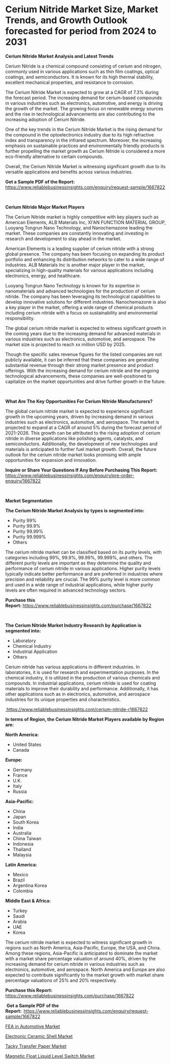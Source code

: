 <p><h1>Cerium Nitride Market Size, Market Trends, and Growth Outlook forecasted for period from 2024 to 2031</h1></p><p><strong>Cerium Nitride Market Analysis and Latest Trends</strong></p>
<p><p>Cerium Nitride is a chemical compound consisting of cerium and nitrogen, commonly used in various applications such as thin film coatings, optical coatings, and semiconductors. It is known for its high thermal stability, excellent mechanical properties, and resistance to corrosion.</p><p>The Cerium Nitride Market is expected to grow at a CAGR of 7.3% during the forecast period. The increasing demand for cerium-based compounds in various industries such as electronics, automotive, and energy is driving the growth of the market. The growing focus on renewable energy sources and the rise in technological advancements are also contributing to the increasing adoption of Cerium Nitride.</p><p>One of the key trends in the Cerium Nitride Market is the rising demand for the compound in the optoelectronics industry due to its high refractive index and transparency in the infrared spectrum. Moreover, the increasing emphasis on sustainable practices and environmentally friendly products is further propelling the market growth as Cerium Nitride is considered a more eco-friendly alternative to certain compounds.</p><p>Overall, the Cerium Nitride Market is witnessing significant growth due to its versatile applications and benefits across various industries.</p></p>
<p><strong>Get a Sample PDF of the Report:&nbsp;</strong> <a href="https://www.reliablebusinessinsights.com/enquiry/request-sample/1667822">https://www.reliablebusinessinsights.com/enquiry/request-sample/1667822</a></p>
<p>&nbsp;</p>
<p><strong>Cerium Nitride Major Market Players</strong></p>
<p><p>The Cerium Nitride market is highly competitive with key players such as American Elements, ALB Materials Inc, XI'AN FUNCTION MATERIAL GROUP, Luoyang Tongrun Nano Technology, and Nanochemazone leading the market. These companies are constantly innovating and investing in research and development to stay ahead in the market.</p><p>American Elements is a leading supplier of cerium nitride with a strong global presence. The company has been focusing on expanding its product portfolio and enhancing its distribution networks to cater to a wide range of industries. ALB Materials Inc is another major player in the market, specializing in high-quality materials for various applications including electronics, energy, and healthcare.</p><p>Luoyang Tongrun Nano Technology is known for its expertise in nanomaterials and advanced technologies for the production of cerium nitride. The company has been leveraging its technological capabilities to develop innovative solutions for different industries. Nanochemazone is also a key player in the market, offering a wide range of chemical products including cerium nitride with a focus on sustainability and environmental responsibility.</p><p>The global cerium nitride market is expected to witness significant growth in the coming years due to the increasing demand for advanced materials in various industries such as electronics, automotive, and aerospace. The market size is projected to reach xx million USD by 2025.</p><p>Though the specific sales revenue figures for the listed companies are not publicly available, it can be inferred that these companies are generating substantial revenue through their strong market presence and product offerings. With the increasing demand for cerium nitride and the ongoing technological advancements, these companies are well-positioned to capitalize on the market opportunities and drive further growth in the future.</p></p>
<p>&nbsp;</p>
<p><strong>What Are The Key Opportunities For Cerium Nitride Manufacturers?</strong></p>
<p><p>The global cerium nitride market is expected to experience significant growth in the upcoming years, driven by increasing demand in various industries such as electronics, automotive, and aerospace. The market is projected to expand at a CAGR of around 5% during the forecast period of 2021-2026. This growth can be attributed to the rising adoption of cerium nitride in diverse applications like polishing agents, catalysts, and semiconductors. Additionally, the development of new technologies and materials is anticipated to further fuel market growth. Overall, the future outlook for the cerium nitride market looks promising with ample opportunities for expansion and innovation.</p></p>
<p><strong>Inquire or Share Your Questions If Any Before Purchasing This Report:</strong> <a href="https://www.reliablebusinessinsights.com/enquiry/pre-order-enquiry/1667822">https://www.reliablebusinessinsights.com/enquiry/pre-order-enquiry/1667822</a></p>
<p>&nbsp;</p>
<p><strong>Market Segmentation</strong></p>
<p><strong>The Cerium Nitride Market Analysis by types is segmented into:</strong></p>
<p><ul><li>Purity 99%</li><li>Purity 99.9%</li><li>Purity 99.99%</li><li>Purity 99.999%</li><li>Others</li></ul></p>
<p><p>The cerium nitride market can be classified based on its purity levels, with categories including 99%, 99.9%, 99.99%, 99.999%, and others. The different purity levels are important as they determine the quality and performance of cerium nitride in various applications. Higher purity levels typically indicate better performance and are preferred in industries where precision and reliability are crucial. The 99% purity level is more common and used in a wide range of industrial applications, while higher purity levels are often required in advanced technology sectors.</p></p>
<p><strong>Purchase this Report:&nbsp;</strong><a href="https://www.reliablebusinessinsights.com/purchase/1667822">https://www.reliablebusinessinsights.com/purchase/1667822</a></p>
<p>&nbsp;</p>
<p><strong>The Cerium Nitride Market Industry Research by Application is segmented into:</strong></p>
<p><ul><li>Laboratory</li><li>Chemical Industry</li><li>Industrial Application</li><li>Others</li></ul></p>
<p><p>Cerium nitride has various applications in different industries. In laboratories, it is used for research and experimentation purposes. In the chemical industry, it is utilized in the production of various chemicals and compounds. In industrial applications, cerium nitride is used for coating materials to improve their durability and performance. Additionally, it has other applications such as in electronics, automotive, and aerospace industries for its unique properties and characteristics.</p></p>
<p><a href="https://www.reliablebusinessinsights.com/cerium-nitride-r1667822">&nbsp;https://www.reliablebusinessinsights.com/cerium-nitride-r1667822</a></p>
<p><strong>In terms of Region, the Cerium Nitride Market Players available by Region are:</strong></p>
<p>
    <p> <strong> North America: </strong>
        <ul>
            <li>United States</li>
            <li>Canada</li>
        </ul>
        </p> 
    <p> <strong> Europe: </strong>
        <ul>
            <li>Germany</li>
            <li>France</li>
            <li>U.K.</li>
            <li>Italy</li>
            <li>Russia</li>
        </ul>
        </p> 
    <p> <strong> Asia-Pacific: </strong>
        <ul>
            <li>China</li>
            <li>Japan</li>
            <li>South Korea</li>
            <li>India</li>
            <li>Australia</li>
            <li>China Taiwan</li>
            <li>Indonesia</li>
            <li>Thailand</li>
            <li>Malaysia</li>
        </ul>
        </p> 
    <p> <strong> Latin America: </strong>
        <ul>
            <li>Mexico</li>
            <li>Brazil</li>
            <li>Argentina Korea</li>
            <li>Colombia</li>
        </ul>
        </p> 
    <p> <strong> Middle East & Africa: </strong>
        <ul>
            <li>Turkey</li>
            <li>Saudi</li>
            <li>Arabia</li>
            <li>UAE</li>
            <li>Korea</li>
        </ul>
    </p>
    </p>
<p><p>The cerium nitride market is expected to witness significant growth in regions such as North America, Asia-Pacific, Europe, the USA, and China. Among these regions, Asia-Pacific is anticipated to dominate the market with a market share percentage valuation of around 40%, driven by the increasing demand for cerium nitride in various industries such as electronics, automotive, and aerospace. North America and Europe are also expected to contribute significantly to the market growth with market share percentage valuations of 25% and 20% respectively.</p></p>
<p><strong>Purchase this Report: </strong><a href="https://www.reliablebusinessinsights.com/purchase/1667822">https://www.reliablebusinessinsights.com/purchase/1667822</a></p>
<p>&nbsp;<strong>Get a Sample PDF of the Report:&nbsp;&nbsp;</strong><a href="https://www.reliablebusinessinsights.com/enquiry/request-sample/1667822">https://www.reliablebusinessinsights.com/enquiry/request-sample/1667822</a></p>
<p><strong></strong></p>
<p><p><a href="https://www.linkedin.com/pulse/fea-automotive-market-share-size-trends-industry-analysis-iilae?trackingId=Lc3yH0TYT62h7qxdQl%2B%2BVQ%3D%3D">FEA in Automotive Market</a></p><p><a href="https://www.linkedin.com/pulse/market-forecast-global-electronic-ceramic-shell-trends-impact-yuo7c?trackingId=b%2FlRIuJZTXCXoLcR1A5%2Flw%3D%3D">Electronic Ceramic Shell Market</a></p><p><a href="https://www.linkedin.com/pulse/tacky-transfer-paper-market-trends-focusing-insight-forecast-ttone?trackingId=kU9SwYNLTemoKUBxDy%2BA%2Bg%3D%3D">Tacky Transfer Paper Market</a></p><p><a href="https://www.linkedin.com/pulse/magnetic-float-liquid-level-switch-industry-analysis-report-lf5mf?trackingId=YYcDcIs6Q623qTmQtWjgfw%3D%3D">Magnetic Float Liquid Level Switch Market</a></p></p>